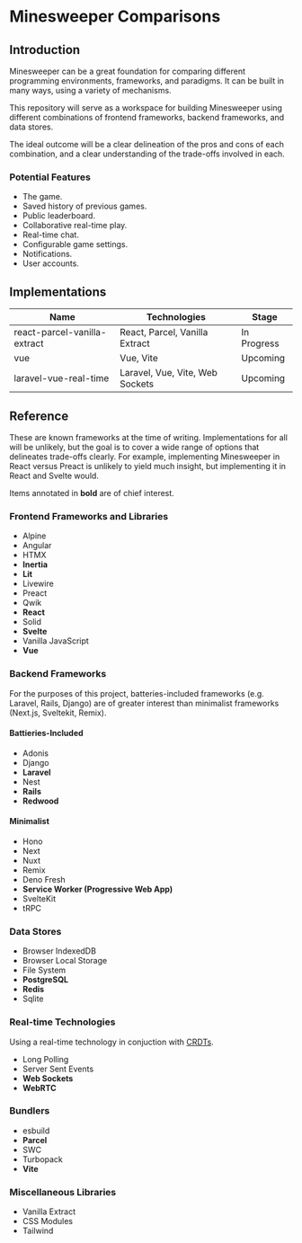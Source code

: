 # Minesweeper Comparisons

## Introduction

Minesweeper can be a great foundation for comparing different programming environments, frameworks, and paradigms. It can be built in many ways, using a variety of mechanisms.

This repository will serve as a workspace for building Minesweeper using different combinations of frontend frameworks, backend frameworks, and data stores.

The ideal outcome will be a clear delineation of the pros and cons of each combination, and a clear understanding of the trade-offs involved in each.

### Potential Features

- The game.
- Saved history of previous games.
- Public leaderboard.
- Collaborative real-time play.
- Real-time chat.
- Configurable game settings.
- Notifications.
- User accounts.

## Implementations

| Name                         | Technologies                    | Stage       |
| ---------------------------- | ------------------------------- | ----------- |
| react-parcel-vanilla-extract | React, Parcel, Vanilla Extract  | In Progress |
| vue                          | Vue, Vite                       | Upcoming    |
| laravel-vue-real-time        | Laravel, Vue, Vite, Web Sockets | Upcoming    |

## Reference

These are known frameworks at the time of writing. Implementations for all will be unlikely, but the goal is to cover a wide range of options that delineates trade-offs clearly. For example, implementing Minesweeper in React versus Preact is unlikely to yield much insight, but implementing it in React and Svelte would.

Items annotated in **bold** are of chief interest.

### Frontend Frameworks and Libraries

- Alpine
- Angular
- HTMX
- **Inertia**
- **Lit**
- Livewire
- Preact
- Qwik
- **React**
- Solid
- **Svelte**
- Vanilla JavaScript
- **Vue**

### Backend Frameworks

For the purposes of this project, batteries-included frameworks (e.g. Laravel, Rails, Django) are of greater interest than minimalist frameworks (Next.js, Sveltekit, Remix).

#### Battieries-Included

- Adonis
- Django
- **Laravel**
- Nest
- **Rails**
- **Redwood**

#### Minimalist

- Hono
- Next
- Nuxt
- Remix
- Deno Fresh
- **Service Worker (Progressive Web App)**
- SvelteKit
- tRPC

### Data Stores

- Browser IndexedDB
- Browser Local Storage
- File System
- **PostgreSQL**
- **Redis**
- Sqlite

### Real-time Technologies

Using a real-time technology in conjuction with [CRDTs][crdt-wikipedia].

- Long Polling
- Server Sent Events
- **Web Sockets**
- **WebRTC**

### Bundlers

- esbuild
- **Parcel**
- SWC
- Turbopack
- **Vite**

### Miscellaneous Libraries

- Vanilla Extract
- CSS Modules
- Tailwind

[crdt-wikipedia]: https://en.wikipedia.org/wiki/Conflict-free_replicated_data_type
